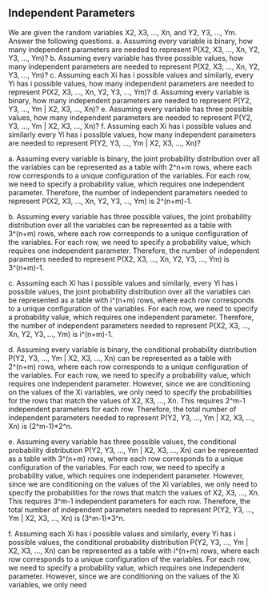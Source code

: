 ## Independent Parameters

We are given the random variables X2, X3, …, Xn, and Y2, Y3, …, Ym. Answer the following questions.
a.	Assuming every variable is binary, how many independent parameters are needed to represent P(X2, X3, …, Xn, Y2, Y3, …, Ym)?
b.	Assuming every variable has three possible values, how many independent parameters are needed to represent P(X2, X3, …, Xn, Y2, Y3, …, Ym)?
c.	Assuming each Xi has i possible values and similarly, every Yi has i possible values, how many independent parameters are needed to represent P(X2, X3, …, Xn, Y2, Y3, …, Ym)?
d.	Assuming every variable is binary, how many independent parameters are needed to represent P(Y2, Y3, …, Ym | X2, X3, …, Xn)?
e.	Assuming every variable has three possible values, how many independent parameters are needed to represent P(Y2, Y3, …, Ym | X2, X3, …, Xn)?
f.	Assuming each Xi has i possible values and similarly every Yi has i possible values, how many independent parameters are needed to represent P(Y2, Y3, …, Ym | X2, X3, …, Xn)?

a. Assuming every variable is binary, the joint probability distribution over all the variables can be represented as a table with 2^n+m rows, where each row corresponds to a unique configuration of the variables. For each row, we need to specify a probability value, which requires one independent parameter. Therefore, the number of independent parameters needed to represent P(X2, X3, ..., Xn, Y2, Y3, ..., Ym) is 2^(n+m)-1.

b. Assuming every variable has three possible values, the joint probability distribution over all the variables can be represented as a table with 3^(n+m) rows, where each row corresponds to a unique configuration of the variables. For each row, we need to specify a probability value, which requires one independent parameter. Therefore, the number of independent parameters needed to represent P(X2, X3, ..., Xn, Y2, Y3, ..., Ym) is 3^(n+m)-1.

c. Assuming each Xi has i possible values and similarly, every Yi has i possible values, the joint probability distribution over all the variables can be represented as a table with i^(n+m) rows, where each row corresponds to a unique configuration of the variables. For each row, we need to specify a probability value, which requires one independent parameter. Therefore, the number of independent parameters needed to represent P(X2, X3, ..., Xn, Y2, Y3, ..., Ym) is i^(n+m)-1.

d. Assuming every variable is binary, the conditional probability distribution P(Y2, Y3, ..., Ym | X2, X3, ..., Xn) can be represented as a table with 2^(n+m) rows, where each row corresponds to a unique configuration of the variables. For each row, we need to specify a probability value, which requires one independent parameter. However, since we are conditioning on the values of the Xi variables, we only need to specify the probabilities for the rows that match the values of X2, X3, ..., Xn. This requires 2^m-1 independent parameters for each row. Therefore, the total number of independent parameters needed to represent P(Y2, Y3, ..., Ym | X2, X3, ..., Xn) is (2^m-1)*2^n.

e. Assuming every variable has three possible values, the conditional probability distribution P(Y2, Y3, ..., Ym | X2, X3, ..., Xn) can be represented as a table with 3^(n+m) rows, where each row corresponds to a unique configuration of the variables. For each row, we need to specify a probability value, which requires one independent parameter. However, since we are conditioning on the values of the Xi variables, we only need to specify the probabilities for the rows that match the values of X2, X3, ..., Xn. This requires 3^m-1 independent parameters for each row. Therefore, the total number of independent parameters needed to represent P(Y2, Y3, ..., Ym | X2, X3, ..., Xn) is (3^m-1)*3^n.

f. Assuming each Xi has i possible values and similarly, every Yi has i possible values, the conditional probability distribution P(Y2, Y3, ..., Ym | X2, X3, ..., Xn) can be represented as a table with i^(n+m) rows, where each row corresponds to a unique configuration of the variables. For each row, we need to specify a probability value, which requires one independent parameter. However, since we are conditioning on the values of the Xi variables, we only need